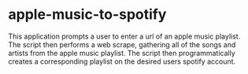 # apple-music-to-spotify
This application prompts a user to enter a url of an apple music playlist.  
The script then performs a web scrape, gathering all of the songs and artists from the apple music playlist. 
The script then programmatically creates a corresponding playlist on the desired users spotify account.
